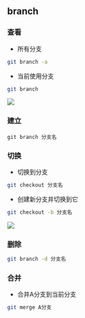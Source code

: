<!--
 * @Description: 
 * @Version: 1.0
 * @Author: DaLao
 * @Email: dalao_li@163.com
 * @Date: 2021-03-17 18:20:22
 * @LastEditors: DaLao
 * @LastEditTime: 2022-03-18 00:11:12
-->

## branch


### 查看

- 所有分支

```sh
git branch -a
```

- 当前使用分支

```sh
git branch
```

![](https://cdn.hurra.ltd/img/20220112081438.png)


### 建立

```
git branch 分支名
```


### 切换

- 切换到分支

```sh
git checkout 分支名
```

- 创建新分支并切换到它

```sh
git checkout -b 分支名
```

![](https://cdn.hurra.ltd/img/20220112081849.png)


### 删除

```sh
git branch -d 分支名
```

### 合并

- 合并A分支到当前分支

```sh
git merge A分支
```
